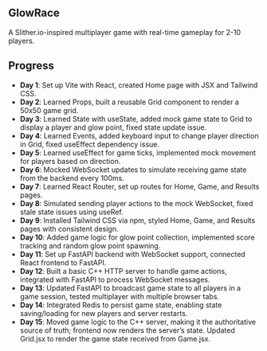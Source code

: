 ## GlowRace
A Slither.io-inspired multiplayer game with real-time gameplay for 2-10 players.

## Progress
- **Day 1**: Set up Vite with React, created Home page with JSX and Tailwind CSS.
- **Day 2**: Learned Props, built a reusable Grid component to render a 50x50 game grid.
- **Day 3**: Learned State with useState, added mock game state to Grid to display a player and glow point, fixed state update issue.
- **Day 4**: Learned Events, added keyboard input to change player direction in Grid, fixed useEffect dependency issue.
- **Day 5**: Learned useEffect for game ticks, implemented mock movement for players based on direction.
- **Day 6**: Mocked WebSocket updates to simulate receiving game state from the backend every 100ms.
- **Day 7**: Learned React Router, set up routes for Home, Game, and Results pages.
- **Day 8**: Simulated sending player actions to the mock WebSocket, fixed stale state issues using useRef.
- **Day 9**: Installed Tailwind CSS via npm, styled Home, Game, and Results pages with consistent design.
- **Day 10**: Added game logic for glow point collection, implemented score tracking and random glow point spawning.
- **Day 11**: Set up FastAPI backend with WebSocket support, connected React frontend to FastAPI.
- **Day 12**: Built a basic C++ HTTP server to handle game actions, integrated with FastAPI to process WebSocket messages.
- **Day 13**: Updated FastAPI to broadcast game state to all players in a game session, tested multiplayer with multiple browser tabs.
- **Day 14**: Integrated Redis to persist game state, enabling state saving/loading for new players and server restarts.
- **Day 15**: Moved game logic to the C++ server, making it the authoritative source of truth; frontend now renders the server’s state. Updated Grid.jsx to render the game state received from Game.jsx.